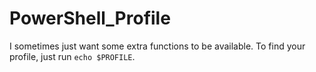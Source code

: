# PowerShell_Profile

I sometimes just want some extra functions to be available. To find your profile, just run `echo $PROFILE`.
